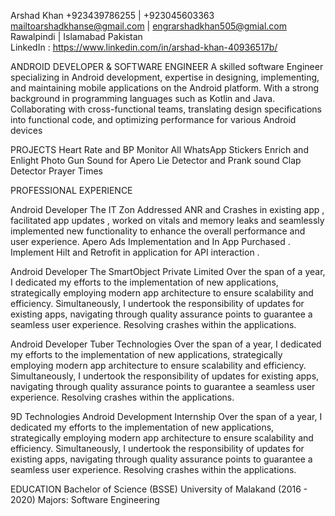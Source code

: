 Arshad Khan
+923439786255 | +923045603363        
mailtoarshadkhanse@gmail.com  | engrarshadkhan505@gmial.com
Rawalpindi | Islamabad Pakistan              
LinkedIn : https://www.linkedin.com/in/arshad-khan-40936517b/ 


ANDROID DEVELOPER  & SOFTWARE ENGINEER
A skilled software Engineer specializing in Android development,  expertise in designing, implementing, and maintaining mobile applications on the Android platform. With a strong background in programming languages such as Kotlin and Java. Collaborating with cross-functional teams, translating design specifications into functional code, and optimizing performance for various Android devices

PROJECTS 
Heart Rate and BP Monitor 
All WhatsApp Stickers 
Enrich and Enlight Photo 
Gun Sound for Apero
Lie Detector and Prank sound
Clap Detector 
Prayer Times 

PROFESSIONAL EXPERIENCE

Android Developer 
The IT Zon
Addressed ANR  and Crashes in existing app , facilitated  app updates , worked on vitals and memory leaks and seamlessly implemented new functionality to enhance the overall performance and user experience. Apero Ads Implementation and In App Purchased . Implement Hilt and Retrofit in application for API interaction .

Android Developer 
The SmartObject Private Limited 
Over the span of a year, I dedicated my efforts to the implementation of new applications, strategically employing modern app architecture to ensure scalability and efficiency. Simultaneously, I undertook the responsibility of  updates for existing apps, navigating through  quality assurance points to guarantee a seamless user experience. Resolving crashes within the applications.

Android Developer 
Tuber Technologies 
Over the span of a year, I dedicated my efforts to the implementation of new applications, strategically employing modern app architecture to ensure scalability and efficiency. Simultaneously, I undertook the responsibility of  updates for existing apps, navigating through  quality assurance points to guarantee a seamless user experience. Resolving crashes within the applications.

9D Technologies
Android Development Internship
Over the span of a year, I dedicated my efforts to the implementation of new applications, strategically employing modern app architecture to ensure scalability and efficiency. Simultaneously, I undertook the responsibility of  updates for existing apps, navigating through  quality assurance points to guarantee a seamless user experience. Resolving crashes within the applications.


EDUCATION 
Bachelor of Science (BSSE)
University of Malakand    (2016 - 2020)
Majors: Software Engineering 
